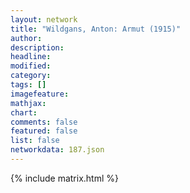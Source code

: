 ```yaml
---
layout: network
title: "Wildgans, Anton: Armut (1915)"
author:
description:
headline:
modified:
category:
tags: []
imagefeature: 
mathjax: 
chart: 
comments: false
featured: false
list: false
networkdata: 187.json
---
```

{% include matrix.html %}
